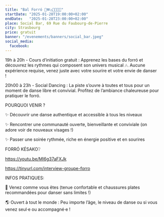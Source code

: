 ```yaml
---
title: "Bal Forró 💃🪗△🥁🇧🇷🕺"
startDate: "2025-01-28T19:00:00+02:00"
endDate:   "2025-01-28T23:00:00+02:00"
place: Social Bar, 69 Rue du Faubourg-de-Pierre
city: Strasbourg
price: gratuit
banner: "/evenements/banners/social_bar.jpeg"
social_media:
  facebook: 
---
```


19h à 20h - Cours d’initiation gratuit : Apprenez les bases du forró et découvrez les rythmes qui composent son univers musical 🎶. Aucune expérience requise, venez juste avec votre sourire et votre envie de danser !

20h00 à 23h - Social Dancing : La piste s’ouvre à toutes et tous pour un moment de danse libre et convivial. Profitez de l’ambiance chaleureuse pour pratiquer le forró.

POURQUOI VENIR ?

✨ Découvrir une danse authentique et accessible à tous les niveaux

✨ Rencontrer une communauté ouverte, bienveillante et conviviale (on adore voir de nouveaux visages !)

✨ Passer une soirée rythmée, riche en énergie positive et en sourires

FORRÓ KÉSAKO❔

https://youtu.be/Ml6g37aFXJk

https://tinyurl.com/interview-groupe-forro

INFOS PRATIQUES:

👕 Venez comme vous êtes (tenue confortable et chaussures plates recommandées pour danser sans limites !)

🌎 Ouvert à tout le monde : Peu importe l’âge, le niveau de danse ou si vous venez seul·e ou accompagné·e !
